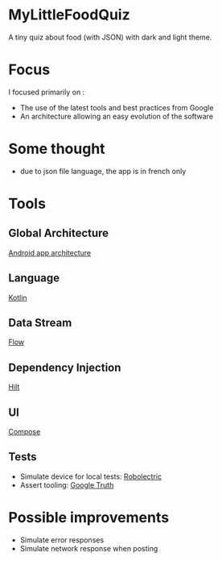 # MyLittleFoodQuiz

A tiny quiz about food (with JSON) with dark and light theme.

# Focus

I focused primarily on :

* The use of the latest tools and best practices from Google
* An architecture allowing an easy evolution of the software

# Some thought

* due to json file language, the app is in french only

# Tools

## Global Architecture

[Android app architecture](https://developer.android.com/topic/architecture)

## Language

[Kotlin](https://developer.android.com/kotlin)

## Data Stream

[Flow](https://developer.android.com/kotlin/flow)

## Dependency Injection

[Hilt](https://developer.android.com/training/dependency-injection/hilt-android)

## UI

[Compose](https://developer.android.com/jetpack/compose)

## Tests

* Simulate device for local tests: [Robolectric](http://robolectric.org/)
* Assert tooling: [Google Truth](https://github.com/google/truth)

# Possible improvements

* Simulate error responses
* Simulate network response when posting  
